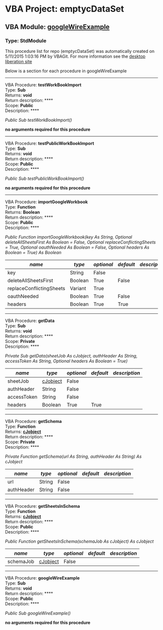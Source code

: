 # VBA Project: **emptycDataSet**
## VBA Module: **[googleWireExample](/scripts/googleWireExample.vba "source is here")**
### Type: StdModule  

This procedure list for repo (emptycDataSet) was automatically created on 5/11/2015 1:03:16 PM by VBAGit.
For more information see the [desktop liberation site](http://ramblings.mcpher.com/Home/excelquirks/drivesdk/gettinggithubready "desktop liberation")

Below is a section for each procedure in googleWireExample

---
VBA Procedure: **testWorkBookImport**  
Type: **Sub**  
Returns: **void**  
Return description: ****  
Scope: **Public**  
Description: ****  

*Public Sub testWorkBookImport()*  

**no arguments required for this procedure**


---
VBA Procedure: **testPublicWorkBookImport**  
Type: **Sub**  
Returns: **void**  
Return description: ****  
Scope: **Public**  
Description: ****  

*Public Sub testPublicWorkBookImport()*  

**no arguments required for this procedure**


---
VBA Procedure: **importGoogleWorkbook**  
Type: **Function**  
Returns: **Boolean**  
Return description: ****  
Scope: **Public**  
Description: ****  

*Public Function importGoogleWorkbook(key As String, Optional deleteAllSheetsFirst As Boolean = False, Optional replaceConflictingSheets = True, Optional oauthNeeded As Boolean = False, Optional headers As Boolean = True) As Boolean*  

*name*|*type*|*optional*|*default*|*description*
---|---|---|---|---
key|String|False||
deleteAllSheetsFirst|Boolean|True| False|
replaceConflictingSheets|Variant|True||
oauthNeeded|Boolean|True| False|
headers|Boolean|True| True|


---
VBA Procedure: **getData**  
Type: **Sub**  
Returns: **void**  
Return description: ****  
Scope: **Private**  
Description: ****  

*Private Sub getData(sheetJob As cJobject, authHeader As String, accessToken As String, Optional headers As Boolean = True)*  

*name*|*type*|*optional*|*default*|*description*
---|---|---|---|---
sheetJob|[cJobject](/libraries/cJobject_cls.md "cJobject")|False||
authHeader|String|False||
accessToken|String|False||
headers|Boolean|True| True|


---
VBA Procedure: **getSchema**  
Type: **Function**  
Returns: **[cJobject](/libraries/cJobject_cls.md "cJobject")**  
Return description: ****  
Scope: **Private**  
Description: ****  

*Private Function getSchema(url As String, authHeader As String) As cJobject*  

*name*|*type*|*optional*|*default*|*description*
---|---|---|---|---
url|String|False||
authHeader|String|False||


---
VBA Procedure: **getSheetsInSchema**  
Type: **Function**  
Returns: **[cJobject](/libraries/cJobject_cls.md "cJobject")**  
Return description: ****  
Scope: **Public**  
Description: ****  

*Public Function getSheetsInSchema(schemaJob As cJobject) As cJobject*  

*name*|*type*|*optional*|*default*|*description*
---|---|---|---|---
schemaJob|[cJobject](/libraries/cJobject_cls.md "cJobject")|False||


---
VBA Procedure: **googleWireExample**  
Type: **Sub**  
Returns: **void**  
Return description: ****  
Scope: **Public**  
Description: ****  

*Public Sub googleWireExample()*  

**no arguments required for this procedure**
